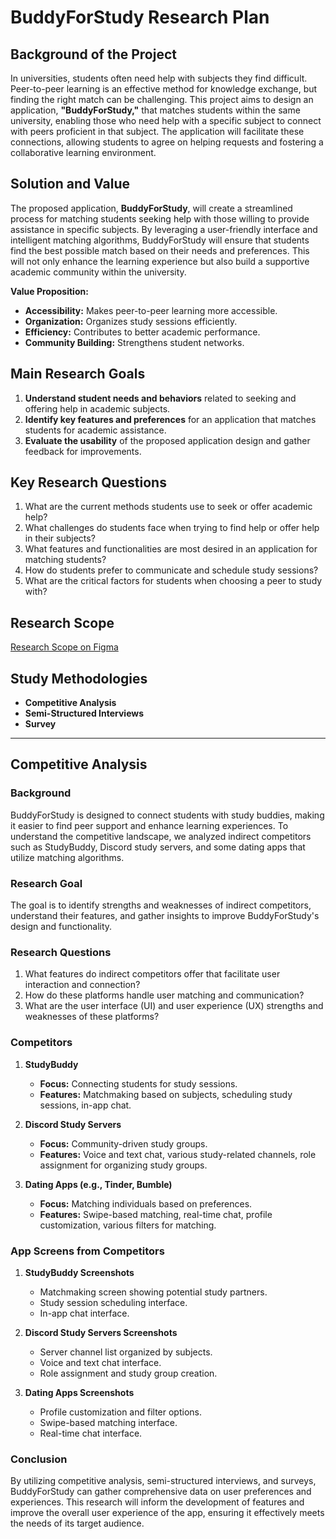 # BuddyForStudy Research Plan

## Background of the Project

In universities, students often need help with subjects they find difficult. Peer-to-peer learning is an effective method for knowledge exchange, but finding the right match can be challenging. This project aims to design an application, **"BuddyForStudy,"** that matches students within the same university, enabling those who need help with a specific subject to connect with peers proficient in that subject. The application will facilitate these connections, allowing students to agree on helping requests and fostering a collaborative learning environment.

## Solution and Value

The proposed application, **BuddyForStudy**, will create a streamlined process for matching students seeking help with those willing to provide assistance in specific subjects. By leveraging a user-friendly interface and intelligent matching algorithms, BuddyForStudy will ensure that students find the best possible match based on their needs and preferences. This will not only enhance the learning experience but also build a supportive academic community within the university.

**Value Proposition:**
- **Accessibility:** Makes peer-to-peer learning more accessible.
- **Organization:** Organizes study sessions efficiently.
- **Efficiency:** Contributes to better academic performance.
- **Community Building:** Strengthens student networks.

## Main Research Goals

1. **Understand student needs and behaviors** related to seeking and offering help in academic subjects.
2. **Identify key features and preferences** for an application that matches students for academic assistance.
3. **Evaluate the usability** of the proposed application design and gather feedback for improvements.

## Key Research Questions

1. What are the current methods students use to seek or offer academic help?
2. What challenges do students face when trying to find help or offer help in their subjects?
3. What features and functionalities are most desired in an application for matching students?
4. How do students prefer to communicate and schedule study sessions?
5. What are the critical factors for students when choosing a peer to study with?

## Research Scope

[Research Scope on Figma](https://www.figma.com/board/tQawkyAefx3oXkYnOInn91/Untitled?node-id=0-1&t=j6FZ37GZOOM9s6WM-0)

## Study Methodologies

- **Competitive Analysis**
- **Semi-Structured Interviews**
- **Survey**

---

## Competitive Analysis

### Background

BuddyForStudy is designed to connect students with study buddies, making it easier to find peer support and enhance learning experiences. To understand the competitive landscape, we analyzed indirect competitors such as StudyBuddy, Discord study servers, and some dating apps that utilize matching algorithms.

### Research Goal

The goal is to identify strengths and weaknesses of indirect competitors, understand their features, and gather insights to improve BuddyForStudy's design and functionality.

### Research Questions

1. What features do indirect competitors offer that facilitate user interaction and connection?
2. How do these platforms handle user matching and communication?
3. What are the user interface (UI) and user experience (UX) strengths and weaknesses of these platforms?

### Competitors

1. **StudyBuddy**
   - **Focus:** Connecting students for study sessions.
   - **Features:** Matchmaking based on subjects, scheduling study sessions, in-app chat.

2. **Discord Study Servers**
   - **Focus:** Community-driven study groups.
   - **Features:** Voice and text chat, various study-related channels, role assignment for organizing study groups.

3. **Dating Apps (e.g., Tinder, Bumble)**
   - **Focus:** Matching individuals based on preferences.
   - **Features:** Swipe-based matching, real-time chat, profile customization, various filters for matching.

### App Screens from Competitors

1. **StudyBuddy Screenshots**
   - Matchmaking screen showing potential study partners.
   - Study session scheduling interface.
   - In-app chat interface.

2. **Discord Study Servers Screenshots**
   - Server channel list organized by subjects.
   - Voice and text chat interface.
   - Role assignment and study group creation.

3. **Dating Apps Screenshots**
   - Profile customization and filter options.
   - Swipe-based matching interface.
   - Real-time chat interface.

### Conclusion

By utilizing competitive analysis, semi-structured interviews, and surveys, BuddyForStudy can gather comprehensive data on user preferences and experiences. This research will inform the development of features and improve the overall user experience of the app, ensuring it effectively meets the needs of its target audience.
